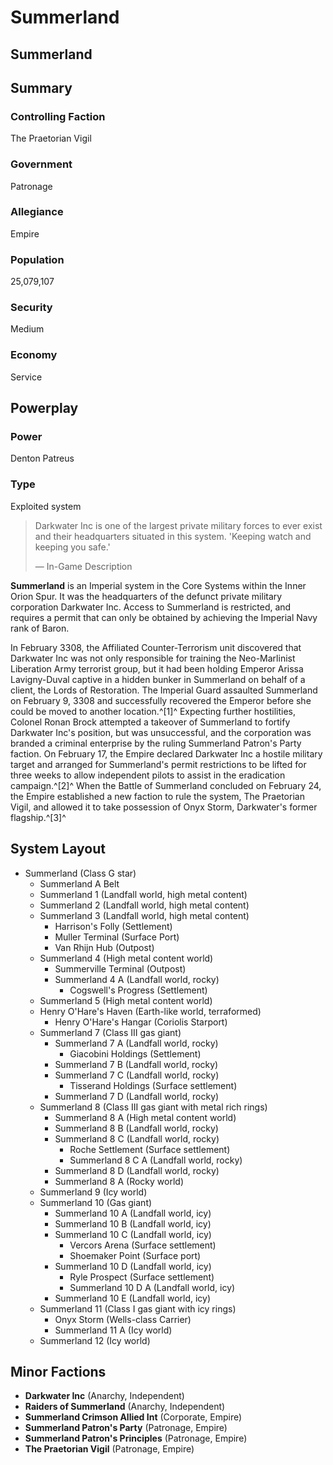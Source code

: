 # Summerland
## Summerland

		

## Summary

### Controlling Faction

The Praetorian Vigil

### Government

Patronage

### Allegiance

Empire

### Population

25,079,107

### Security

Medium

### Economy

Service

## Powerplay

### Power

Denton Patreus

### Type

Exploited system

> 
> 
> Darkwater Inc is one of the largest private military forces to ever exist and their headquarters situated in this system.
> 'Keeping watch and keeping you safe.'
> 
> 
> — In-Game Description
> 

**Summerland** is an Imperial system in the Core Systems within the Inner Orion Spur. It was the headquarters of the defunct private military corporation Darkwater Inc. Access to Summerland is restricted, and requires a permit that can only be obtained by achieving the Imperial Navy rank of Baron.

In February 3308, the Affiliated Counter-Terrorism unit discovered that Darkwater Inc was not only responsible for training the Neo-Marlinist Liberation Army terrorist group, but it had been holding Emperor Arissa Lavigny-Duval captive in a hidden bunker in Summerland on behalf of a client, the Lords of Restoration. The Imperial Guard assaulted Summerland on February 9, 3308 and successfully recovered the Emperor before she could be moved to another location.^[1]^ Expecting further hostilities, Colonel Ronan Brock attempted a takeover of Summerland to fortify Darkwater Inc's position, but was unsuccessful, and the corporation was branded a criminal enterprise by the ruling Summerland Patron's Party faction. On February 17, the Empire declared Darkwater Inc a hostile military target and arranged for Summerland's permit restrictions to be lifted for three weeks to allow independent pilots to assist in the eradication campaign.^[2]^ When the Battle of Summerland concluded on February 24, the Empire established a new faction to rule the system, The Praetorian Vigil, and allowed it to take possession of Onyx Storm, Darkwater's former flagship.^[3]^

## System Layout

- Summerland (Class G star)
    - Summerland A Belt
    - Summerland 1 (Landfall world, high metal content)
    - Summerland 2 (Landfall world, high metal content)
    - Summerland 3 (Landfall world, high metal content)
        - Harrison's Folly (Settlement)
        - Muller Terminal (Surface Port)
        - Van Rhijn Hub (Outpost)
    - Summerland 4 (High metal content world)
        - Summerville Terminal (Outpost)
        - Summerland 4 A (Landfall world, rocky)
            - Cogswell's Progress (Settlement)
    - Summerland 5 (High metal content world)
    - Henry O'Hare's Haven (Earth-like world, terraformed)
        - Henry O'Hare's Hangar (Coriolis Starport)
    - Summerland 7 (Class III gas giant)
        - Summerland 7 A (Landfall world, rocky)
            - Giacobini Holdings (Settlement)
        - Summerland 7 B (Landfall world, rocky)
        - Summerland 7 C (Landfall world, rocky)
            - Tisserand Holdings (Surface settlement)
        - Summerland 7 D (Landfall world, rocky)
    - Summerland 8 (Class III gas giant with metal rich rings)
        - Summerland 8 A (High metal content world)
        - Summerland 8 B (Landfall world, rocky)
        - Summerland 8 C (Landfall world, rocky)
            - Roche Settlement (Surface settlement)
            - Summerland 8 C A (Landfall world, rocky)
        - Summerland 8 D (Landfall world, rocky)
        - Summerland 8 A (Rocky world)
    - Summerland 9 (Icy world)
    - Summerland 10 (Gas giant)
        - Summerland 10 A (Landfall world, icy)
        - Summerland 10 B (Landfall world, icy)
        - Summerland 10 C (Landfall world, icy)
            - Vercors Arena (Surface settlement)
            - Shoemaker Point (Surface port)
        - Summerland 10 D (Landfall world, icy)
            - Ryle Prospect (Surface settlement)
            - Summerland 10 D A (Landfall world, icy)
        - Summerland 10 E (Landfall world, icy)
    - Summerland 11 (Class I gas giant with icy rings)
        - Onyx Storm (Wells-class Carrier)
        - Summerland 11 A (Icy world)
    - Summerland 12 (Icy world)

## Minor Factions

- **Darkwater Inc** (Anarchy, Independent)
- **Raiders of Summerland** (Anarchy, Independent)
- **Summerland Crimson Allied Int** (Corporate, Empire)
- **Summerland Patron's Party** (Patronage, Empire)
- **Summerland Patron's Principles** (Patronage, Empire)
- **The Praetorian Vigil** (Patronage, Empire)